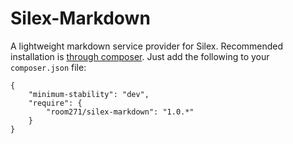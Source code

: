Silex-Markdown
==============

A lightweight markdown service provider for Silex. Recommended installation is
[through composer](http://getcomposer.org). Just add the following to your
`composer.json` file:

    {
        "minimum-stability": "dev",
        "require": {
            "room271/silex-markdown": "1.0.*"
        }
    }